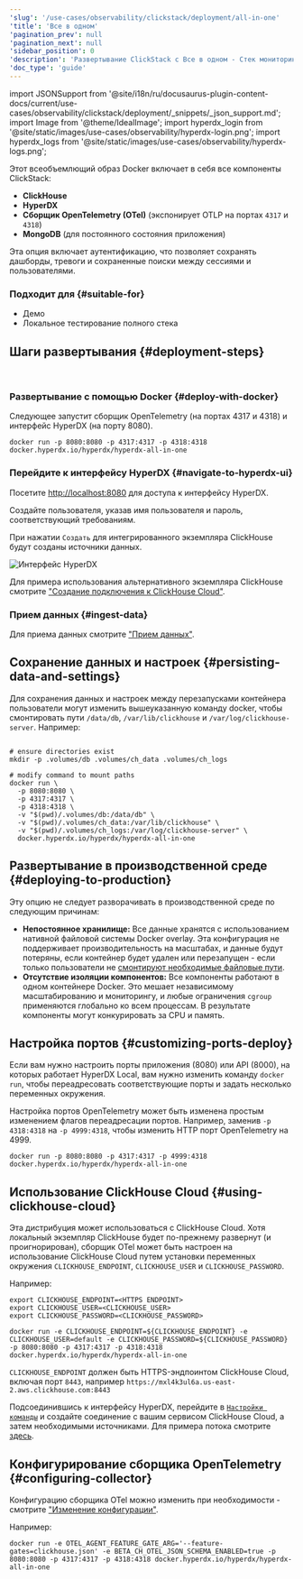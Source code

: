 ```yaml
---
'slug': '/use-cases/observability/clickstack/deployment/all-in-one'
'title': 'Все в одном'
'pagination_prev': null
'pagination_next': null
'sidebar_position': 0
'description': 'Развертывание ClickStack с Все в одном - Стек мониторинга ClickHouse'
'doc_type': 'guide'
---
```

import JSONSupport from '@site/i18n/ru/docusaurus-plugin-content-docs/current/use-cases/observability/clickstack/deployment/_snippets/_json_support.md';
import Image from '@theme/IdealImage';
import hyperdx_login from '@site/static/images/use-cases/observability/hyperdx-login.png';
import hyperdx_logs from '@site/static/images/use-cases/observability/hyperdx-logs.png';

Этот всеобъемлющий образ Docker включает в себя все компоненты ClickStack:

* **ClickHouse**
* **HyperDX**
* **Сборщик OpenTelemetry (OTel)** (экспонирует OTLP на портах `4317` и `4318`)
* **MongoDB** (для постоянного состояния приложения)

Эта опция включает аутентификацию, что позволяет сохранять дашборды, тревоги и сохраненные поиски между сессиями и пользователями.

### Подходит для {#suitable-for}

* Демо
* Локальное тестирование полного стека

## Шаги развертывания {#deployment-steps}
<br/>

<VerticalStepper headerLevel="h3">

### Развертывание с помощью Docker {#deploy-with-docker}

Следующее запустит сборщик OpenTelemetry (на портах 4317 и 4318) и интерфейс HyperDX (на порту 8080).

```shell
docker run -p 8080:8080 -p 4317:4317 -p 4318:4318 docker.hyperdx.io/hyperdx/hyperdx-all-in-one
```

### Перейдите к интерфейсу HyperDX {#navigate-to-hyperdx-ui}

Посетите [http://localhost:8080](http://localhost:8080) для доступа к интерфейсу HyperDX.

Создайте пользователя, указав имя пользователя и пароль, соответствующий требованиям.

При нажатии `Создать` для интегрированного экземпляра ClickHouse будут созданы источники данных.

<Image img={hyperdx_login} alt="Интерфейс HyperDX" size="lg"/>

Для примера использования альтернативного экземпляра ClickHouse смотрите ["Создание подключения к ClickHouse Cloud"](/use-cases/observability/clickstack/getting-started#create-a-cloud-connection).

### Прием данных {#ingest-data}

Для приема данных смотрите ["Прием данных"](/use-cases/observability/clickstack/ingesting-data).

</VerticalStepper>

## Сохранение данных и настроек {#persisting-data-and-settings}

Для сохранения данных и настроек между перезапусками контейнера пользователи могут изменить вышеуказанную команду docker, чтобы смонтировать пути `/data/db`, `/var/lib/clickhouse` и `/var/log/clickhouse-server`. Например:

```shell

# ensure directories exist
mkdir -p .volumes/db .volumes/ch_data .volumes/ch_logs

# modify command to mount paths
docker run \
  -p 8080:8080 \
  -p 4317:4317 \
  -p 4318:4318 \
  -v "$(pwd)/.volumes/db:/data/db" \
  -v "$(pwd)/.volumes/ch_data:/var/lib/clickhouse" \
  -v "$(pwd)/.volumes/ch_logs:/var/log/clickhouse-server" \
  docker.hyperdx.io/hyperdx/hyperdx-all-in-one
```

## Развертывание в производственной среде {#deploying-to-production}

Эту опцию не следует разворачивать в производственной среде по следующим причинам:

- **Непостоянное хранилище:** Все данные хранятся с использованием нативной файловой системы Docker overlay. Эта конфигурация не поддерживает производительность на масштабах, и данные будут потеряны, если контейнер будет удален или перезапущен - если только пользователи не [смонтируют необходимые файловые пути](#persisting-data-and-settings).
- **Отсутствие изоляции компонентов:** Все компоненты работают в одном контейнере Docker. Это мешает независимому масштабированию и мониторингу, и любые ограничения `cgroup` применяются глобально ко всем процессам. В результате компоненты могут конкурировать за CPU и память.

## Настройка портов {#customizing-ports-deploy}

Если вам нужно настроить порты приложения (8080) или API (8000), на которых работает HyperDX Local, вам нужно изменить команду `docker run`, чтобы переадресовать соответствующие порты и задать несколько переменных окружения.

Настройка портов OpenTelemetry может быть изменена простым изменением флагов переадресации портов. Например, заменив `-p 4318:4318` на `-p 4999:4318`, чтобы изменить HTTP порт OpenTelemetry на 4999.

```shell
docker run -p 8080:8080 -p 4317:4317 -p 4999:4318 docker.hyperdx.io/hyperdx/hyperdx-all-in-one
```

## Использование ClickHouse Cloud {#using-clickhouse-cloud}

Эта дистрибуция может использоваться с ClickHouse Cloud. Хотя локальный экземпляр ClickHouse будет по-прежнему развернут (и проигнорирован), сборщик OTel может быть настроен на использование ClickHouse Cloud путем установки переменных окружения `CLICKHOUSE_ENDPOINT`, `CLICKHOUSE_USER` и `CLICKHOUSE_PASSWORD`.

Например:

```shell
export CLICKHOUSE_ENDPOINT=<HTTPS ENDPOINT>
export CLICKHOUSE_USER=<CLICKHOUSE_USER>
export CLICKHOUSE_PASSWORD=<CLICKHOUSE_PASSWORD>

docker run -e CLICKHOUSE_ENDPOINT=${CLICKHOUSE_ENDPOINT} -e CLICKHOUSE_USER=default -e CLICKHOUSE_PASSWORD=${CLICKHOUSE_PASSWORD} -p 8080:8080 -p 4317:4317 -p 4318:4318 docker.hyperdx.io/hyperdx/hyperdx-all-in-one
```

`CLICKHOUSE_ENDPOINT` должен быть HTTPS-эндпоинтом ClickHouse Cloud, включая порт `8443`, например `https://mxl4k3ul6a.us-east-2.aws.clickhouse.com:8443`

Подсоединившись к интерфейсу HyperDX, перейдите в [`Настройки команды`](http://localhost:8080/team) и создайте соединение с вашим сервисом ClickHouse Cloud, а затем необходимыми источниками. Для примера потока смотрите [здесь](/use-cases/observability/clickstack/getting-started#create-a-cloud-connection).

## Конфигурирование сборщика OpenTelemetry {#configuring-collector}

Конфигурацию сборщика OTel можно изменить при необходимости - смотрите ["Изменение конфигурации"](/use-cases/observability/clickstack/ingesting-data/otel-collector#modifying-otel-collector-configuration).

<JSONSupport/>

Например:

```shell
docker run -e OTEL_AGENT_FEATURE_GATE_ARG='--feature-gates=clickhouse.json' -e BETA_CH_OTEL_JSON_SCHEMA_ENABLED=true -p 8080:8080 -p 4317:4317 -p 4318:4318 docker.hyperdx.io/hyperdx/hyperdx-all-in-one
```